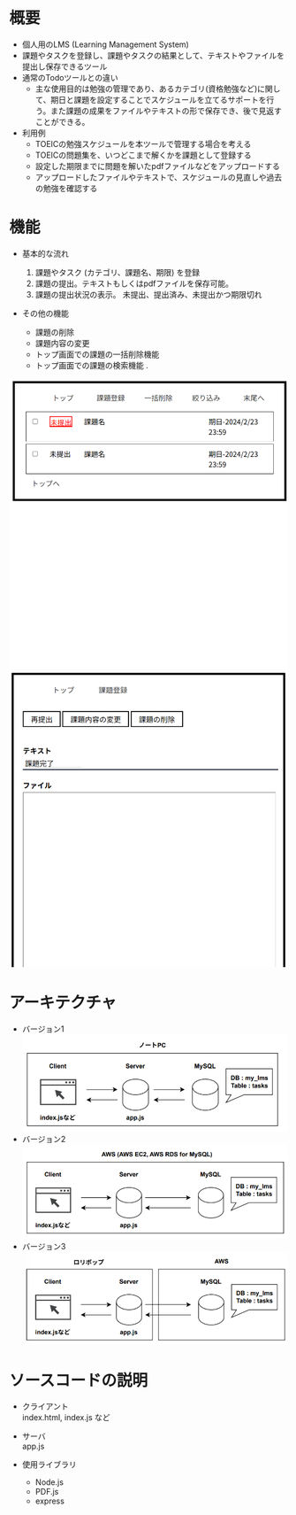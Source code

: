 # 概要
 - 個人用のLMS (Learning Management System) 
 - 課題やタスクを登録し、課題やタスクの結果として、テキストやファイルを提出し保存できるツール
 - 通常のTodoツールとの違い
    - 主な使用目的は勉強の管理であり、あるカテゴリ(資格勉強など)に関して、期日と課題を設定することでスケジュールを立てるサポートを行う。また課題の成果をファイルやテキストの形で保存でき、後で見返すことができる。
 - 利用例
    - TOEICの勉強スケジュールを本ツールで管理する場合を考える
    - TOEICの問題集を、いつどこまで解くかを課題として登録する
    - 設定した期限までに問題を解いたpdfファイルなどをアップロードする
    - アップロードしたファイルやテキストで、スケジュールの見直しや過去の勉強を確認する

# 機能
 - 基本的な流れ
    1. 課題やタスク (カテゴリ、課題名、期限) を登録
    2. 課題の提出。テキストもしくはpdfファイルを保存可能。
    3. 課題の提出状況の表示。
    未提出、提出済み、未提出かつ期限切れ

 - その他の機能
    - 課題の削除
    - 課題内容の変更
    - トップ画面での課題の一括削除機能
    - トップ画面での課題の検索機能
 . 

![開発途中の画面（トップ画面）](img/README_2025-10-24-07-19-02.png)
![開発途中の画面（課題提出画面）](img/README_2025-10-24-07-19-25.png)

# アーキテクチャ
 - バージョン1　
  ![アーキテクチャ(バージョン1)](./figure/system_ver1.png)
  - バージョン2
  ![アーキテクチャ(バージョン2)](./figure/system_ver2.png)
  - バージョン3
  ![アーキテクチャ(バージョン3)](./figure/system_ver3.png)


# ソースコードの説明
 - クライアント  
 index.html, index.js など
 - サーバ   
 app.js

 - 使用ライブラリ
    -  Node.js
    - PDF.js
    - express
